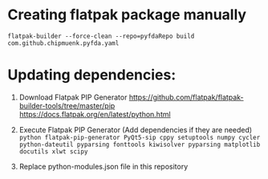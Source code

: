 # Creating flatpak package manually
`flatpak-builder --force-clean --repo=pyfdaRepo build com.github.chipmuenk.pyfda.yaml`



# Updating dependencies:
1) Download Flatpak PIP Generator
https://github.com/flatpak/flatpak-builder-tools/tree/master/pip
https://docs.flatpak.org/en/latest/python.html


2) Execute Flatpak PIP Generator (Add dependencies if they are needed)
`python flatpak-pip-generator PyQt5-sip cppy setuptools numpy cycler python-dateutil pyparsing fonttools kiwisolver pyparsing matplotlib docutils xlwt scipy`

3) Replace python-modules.json file in this repository
